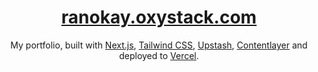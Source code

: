 <div align="center">
    <a href="https://ranokay.oxystack.com"><h1 align="center">ranokay.oxystack.com</h1></a>

My portfolio, built with [Next.js](https://nextjs.org/), [Tailwind CSS](https://tailwindcss.com/), [Upstash](https://upstash.com/), [Contentlayer](https://www.contentlayer.dev/) and deployed to [Vercel](https://vercel.com/).

</div>

